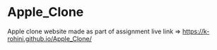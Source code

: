 # Apple_Clone
Apple clone website made as part of assignment 
live link => https://k-rohini.github.io/Apple_Clone/